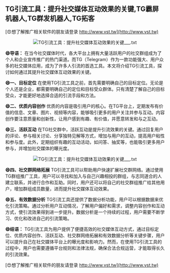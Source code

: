 ## **TG引流工具：提升社交媒体互动效果的关键,TG霸屏机器人,TG群发机器人,TG拓客**

[😍想了解推广相关软件的朋友请登录 http://www.vst.tw](http://www.vst.tw)

 <center><img src="https://vst.tw/MP4/tuiguang/png/4.png" alt="TG引流工具：提升社交媒体互动效果的关键___.txt"></center>

**😄导语：**
在当今社交媒体时代，各大平台上拥有大量活跃用户的社交群组成为了个人和企业宣传推广的热门渠道。而TG（Telegram）作为一款功能强大、用户众多的社交媒体应用，成为了许多人引流的首选工具。本文将介绍TG引流工具，探讨如何通过其提升社交媒体互动效果的关键。

**😄一、目标定位**
在使用TG引流工具之前，首先需要明确自己的目标定位。无论是个人还是企业，都需要明确自己的定位和目标受众群体。只有清楚了解自己的目标受众，才能更好地选择合适的引流手段和方法。

**😄二、优质内容创作**
优质的内容是吸引用户的核心。在TG平台上，定期发布有价值的信息、文章、图片、视频等内容，能够吸引更多的用户关注并参与互动。内容创作要注意质量和创新性，让用户感到有趣、有价值，并愿意转发和与之互动。

**😄三、活跃互动**
在TG社交群中，活跃互动是提升引流效果的关键。通过回复用户的评论、参与相关讨论、分享独特见解等方式，增加与用户的互动，提高用户粘性和参与度。此外，定期组织有趣的互动活动，如问答、抽奖等，也能吸引更多用户参与，并增加社交媒体的曝光度。

 <center><img src="https://vst.tw/MP4/tuiguang/png/3.png" alt="TG引流工具：提升社交媒体互动效果的关键___.txt"></center>

**😄四、社交群网络拓展**
TG引流工具可以帮助用户快速扩展社交群网络。通过使用TG群组推广工具，用户可以寻找和加入与自己兴趣相投的群组，与志同道合的人建立联系，并进行合作和互助。同时，用户还可以将自己的社交群组推广给其他用户，增加群组成员数量，进而提升社交媒体互动效果。

**😄五、有效数据分析**
TG引流工具还提供了数据分析功能，用户可以根据数据来优化引流策略。通过分析用户互动情况，了解用户偏好和需求，调整内容创作和互动方式，使引流效果得到进一步提升。数据分析是一个持续的过程，用户需要不断学习、优化和改进自己的引流策略。

**😄结语：**
TG引流工具为用户提供了便捷高效的社交媒体互动方式，通过目标定位、优质内容创作、活跃互动、社交群网络拓展和有效数据分析等关键步骤，用户可以提升自己在社交媒体平台上的曝光度和影响力。然而，在使用TG引流工具的过程中，用户也需要遵循平台规则和法律法规，确保合法合规运营，才能取得长久的引流效果。

[😍想了解推广相关软件的朋友请登录 http://www.vst.tw](http://www.vst.tw)



